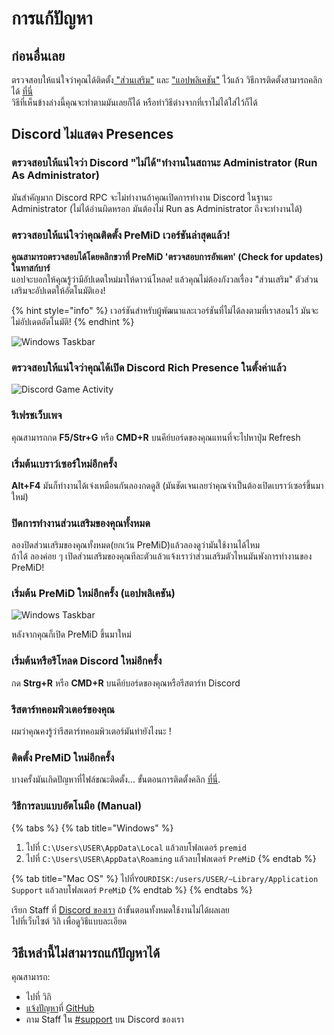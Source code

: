# การแก้ปัญหา

## **ก่อนอื่นเลย**

ตรวจสอบให้แน่ใจว่าคุณได้ติดตั้ง[ "ส่วนเสริม"](https://github.com/PreMiD/PreMiD/wiki/Installation#extension) และ ["แอปพลิเคชัน"](https://github.com/PreMiD/PreMiD/wiki/Installation#application) ไว้แล้ว วิธีการติดตั้งสามารถคลิกได้ [ที่นี่](https://github.com/PreMiD/PreMiD/wiki/Installation)  
วิธีที่เห็นข้างล่างนี้คุณจะทำตามมันเลยก็ได้ หรือทำวิธีต่างจากที่เราไม่ได้ใส่ไว้ก็ได้

## Discord ไม่แสดง Presences

### ตรวจสอบให้แน่ใจว่า Discord "ไม่ได้"ทำงานในสถานะ Administrator \(Run As Administrator\)

มันสำคัญมาก Discord RPC จะไม่ทำงานถ้าคุณเปิดการทำงาน Discord ในฐานะ Administrator                                               \(ไม่ได้อ่านผิดหรอก มันต้องไม่ Run as Administrator ถึงจะทำงานได้\)

### ตรวจสอบให้แน่ใจว่าคุณติดตั้ง PreMiD เวอร์ชันล่าสุดแล้ว!

**คุณสามารถตรวจสอบได้โดยคลิกขวาที่ PreMiD 'ตรวจสอบการอัพเดท' \(Check for updates\) ในทาสก์บาร์**  
แอปจะบอกให้คุณรู้ว่ามีอัปเดตใหม่มาให้ดาวน์โหลด! แล้วคุณไม่ต้องกังวลเรื่อง "ส่วนเสริม" ตัวส่วนเสริมจะอัปเดตให้อัตโนมัติเอง!

{% hint style="info" %}
เวอร์ชันสำหรับผู้พัฒนาและเวอร์ชันที่ไม่ได้ลงตามที่เราสอนไว้ มันจะไม่อัปเดตอัตโนมัติ!
{% endhint %}

![Windows Taskbar](https://github.com/PreMiD/PreMiD/raw/master/wiki/assets/CheckForUpdates.png)

### ตรวจสอบให้แน่ใจว่าคุณได้เปิด Discord Rich Presence ในตั้งค่าแล้ว

![Discord Game Activity](https://github.com/PreMiD/PreMiD/raw/master/wiki/assets/GameActivity.png)

### รีเฟรชเว็บเพจ

คุณสามารถกด **F5/Str+G** หรือ **CMD+R** บนคีย์บอร์ดของคุณแทนที่จะไปหาปุ่ม Refresh

### เริ่มต้นเบราว์เซอร์ใหม่อีกครั้ง

**Alt+F4** มันก็ทำงานได้เจ๋งเหมือนกันลองกดดูสิ \(มันชัดเจนเลยว่าคุณจำเป็นต้องเปิดเบราว์เซอร์ขึ้นมาใหม่\)

### ปิดการทำงานส่วนเสริมของคุณทั้งหมด

ลองปิดส่วนเสริมของคุณทั้งหมด\(ยกเว้น PreMiD\)แล้วลองดูว่ามันใช้งานได้ไหม  
ถ้าได้ ลองค่อย ๆ เปิดส่วนเสริมของคุณทีละตัวแล้วแจ้งเราว่าส่วนเสริมตัวไหนมันพังการทำงานของ PreMiD!

### เริ่มต้น PreMiD ใหม่อีกครั้ง \(แอปพลิเคชัน\)

![Windows Taskbar](https://github.com/PreMiD/PreMiD/raw/master/wiki/assets/Quit.png)

หลังจากคุณก็เปิด PreMiD ขึ้นมาใหม่

### เริ่มต้นหรือรีโหลด Discord ใหม่อีกครั้ง

กด **Strg+R** หรือ **CMD+R** บนคีย์บอร์ดของคุณหรือรีสตาร์ท Discord

### รีสตาร์ทคอมพิวเตอร์ของคุณ

ผมว่าคุณคงรู้ว่ารีสตาร์ทคอมพิวเตอร์มันทำยังไงนะ !

### ติดตั้ง PreMiD ใหม่อีกครั้ง

บางครั้งมันเกิดปัญหาที่ไฟล์ขณะติดตั้ง... ขั้นตอนการติดตั้งคลิก [ที่นี่](https://github.com/PreMiD/PreMiD/wiki/Installation).

### วิธีการลบแบบอัตโนมือ \(Manual\)

{% tabs %}
{% tab title="Windows" %}
1. ไปที่ `C:\Users\USER\AppData\Local` แล้วลบโฟลเดอร์ `premid`
2. ไปที่ `C:\Users\USER\AppData\Roaming` แล้วลบโฟลเดอร์ `PreMiD`
{% endtab %}

{% tab title="Mac OS" %}
ไปที่`YOURDISK:/users/USER/~Library/Application Support` แล้วลบโฟลเดอร์ `PreMiD`
{% endtab %}
{% endtabs %}

เรียก Staff ที่ [Discord ของเรา](https://discord.gg/WvfVZ8T) ถ้าขั้นตอนทั้งหมดใช้งานไม่ได้ผลเลย  
 ไปที่เว็บไซต์ วิกิ เพื่อดูวิธีแบบละเอียด

## วิธีเหล่านี้ไม่สามารถแก้ปัญหาได้

คุณสามารถ:

* ไปที่ วิกิ
* [แจ้งปัญหา](https://github.com/PreMiD/PreMiD/issues/new/choose)ที่ [GitHub](https://github.com/PreMiD/PreMiD)
* ถาม Staff ใน [\#support](https://discord.gg/WvfVZ8T) บน Discord ของเรา

  


